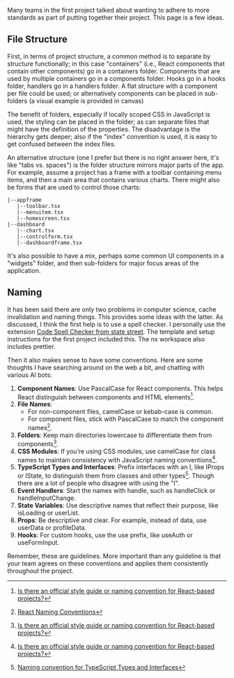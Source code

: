 Many teams in the first project talked about wanting to adhere to more standards as part of putting together their project. This page is a few ideas.

## File Structure

First, in terms of project structure, a common method is to separate by structure functionally; in this case "containers" (i.e., React components that contain other components) go in a containers folder. Components that are used by multiple containers go in a components folder. Hooks go in a hooks folder, handlers go in a handlers folder. A flat structure with a component per file could be used; or alternatively components can be placed in sub-folders (a visual example is provided in canvas)

The benefit of folders, especially if locally scoped CSS in JavaScript is used, the styling can be placed in the folder; as can separate files that might have the definition of the properties. The disadvantage is the hierarchy gets deeper; also if the "index" convention is used, it is easy to get confused between the index files.

An alternative structure (one I prefer but there is no right answer here, it's like "tabs vs. spaces") is the folder structure mirrors major parts of the app. For example, assume a project has a frame with a toolbar containing menu items, and then a main area that contains various charts. There might also be forms that are used to control those charts:

```
|--appframe
   |--toolbar.tsx
   |--menuitem.tsx
   |--homescreen.tsx
|--dashboard
   |--chart.tsx
   |--controlform.tsx
   |--dashboardframe.tsx
```

It's also possible to have a mix, perhaps some common UI components in a "widgets" folder, and then sub-folders for major focus areas of the application.

## Naming

It has been said there are only two problems in computer science, cache invalidation and naming things. This provides some ideas with the latter. As discussed, I think the first help is to use a spell checker. I personally use the extension [Code Spell Checker from state street](https://marketplace.visualstudio.com/items?itemName=streetsidesoftware.code-spell-checker). The template and setup instructions for the first project included this. The nx workspace also includes prettier.

Then it also makes sense to have some conventions. Here are some thoughts I have searching around on the web a bit, and chatting with various AI bots:

1. **Component Names**: Use PascalCase for React components. This helps React distinguish between components and HTML elements[^1].
2. **File Names**:
   - For non-component files, camelCase or kebab-case is common.
   - For component files, stick with PascalCase to match the component names[^2].
3. **Folders**: Keep main directories lowercase to differentiate them from components[^1].
4. **CSS Modules**: If you’re using CSS modules, use camelCase for class names to maintain consistency with JavaScript naming conventions[^1].
5. **TypeScript Types and Interfaces**: Prefix interfaces with an I, like IProps or IState, to distinguish them from classes and other types[^3]. Though there are a lot of people who disagree with using the "I".
6. **Event Handlers**: Start the names with handle, such as handleClick or handleInputChange.
7. **State Variables**: Use descriptive names that reflect their purpose, like isLoading or userList.
8. **Props**: Be descriptive and clear. For example, instead of data, use userData or profileData.
9. **Hooks**: For custom hooks, use the use prefix, like useAuth or useFormInput.

Remember, these are guidelines. More important than any guideline is that your team agrees on these conventions and applies them consistently throughout the project.

[^1]: [Is there an official style guide or naming convention for React-based projects?](https://stackoverflow.com/questions/55221433/is-there-an-official-style-guide-or-naming-convention-for-react-based-projects)
[^2]: [React Naming Conventions](https://www.upbeatcode.com/react/react-naming-conventions/)
[^3]: [Naming convention for TypeScript Types and Interfaces](https://typescript-eslint.io/rules/naming-convention/)
